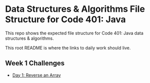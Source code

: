 # Data Structures & Algorithms File Structure for Code 401: Java

This repo shows the expected file structure for Code 401: Java data structures & algorithms.

This root README is where the links to daily work should live.

## Week 1 Challenges
* [Day 1: Reverse an Array](./otherReadmes/arrayReverse.md)
